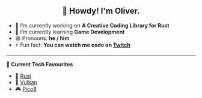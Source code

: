 <h2 align="center">👋 Howdy! I'm Oliver.</h2>

- 🔭 I’m currently working on **A Creative Coding Library for Rust**
- 🌱 I’m currently learning **Game Development**
- 😄 Pronouns: **he / him**
- ⚡ Fun fact: **You can watch me code on [Twitch](https://twitch.tv/olivercodes)** 

-------

**🧪 Current Tech Favourites**

- 🦀 [Rust](https://www.rust-lang.org/)
- 🌋 [Vulkan](https://www.khronos.org/vulkan/)
- 🎮 [Pico8](https://www.lexaloffle.com/pico-8.php)
